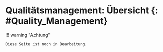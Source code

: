 # Qualitätsmanagement: Übersicht {: #Quality_Management}


!!! warning "Achtung"

    Diese Seite ist noch in Bearbeitung.



